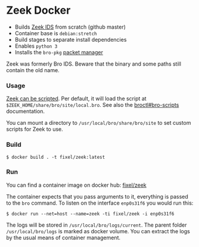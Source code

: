 Zeek Docker
===========

- Builds [Zeek IDS](https://www.zeek.org/) from scratch (github master)
- Container base is `debian:stretch`
- Build stages to separate install dependencies
- Enables `python 3`
- Installs the `bro-pkg` [packet manager](https://packages.zeek.org/)

Zeek was formerly Bro IDS. Beware that the binary and some paths still contain the old name.

### Usage

[Zeek can be scripted](https://docs.zeek.org/en/stable/examples/scripting/index.html). Per default, it will load the script at `$ZEEK_HOME/share/bro/site/local.bro`. See also the [broctl#bro-scripts](https://github.com/zeek/broctl#bro-scripts) documentation.

You can mount a directory to `/usr/local/bro/share/bro/site` to set custom scripts for Zeek to use.

### Build

    $ docker build . -t fixel/zeek:latest
    
### Run

You can find a container image on docker hub: [fixel/zeek](https://cloud.docker.com/repository/docker/fixel/zeek)

The container expects that you pass arguments to it, everything is passed to the `bro` command. To listen on the interface `enp0s31f6` you would run this:

    $ docker run --net=host --name=zeek -ti fixel/zeek -i enp0s31f6

The logs will be stored in `/usr/local/bro/logs/current`. The parent folder `/usr/local/bro/logs` is marked as docker volume. You can extract the logs by the usual means of container management.